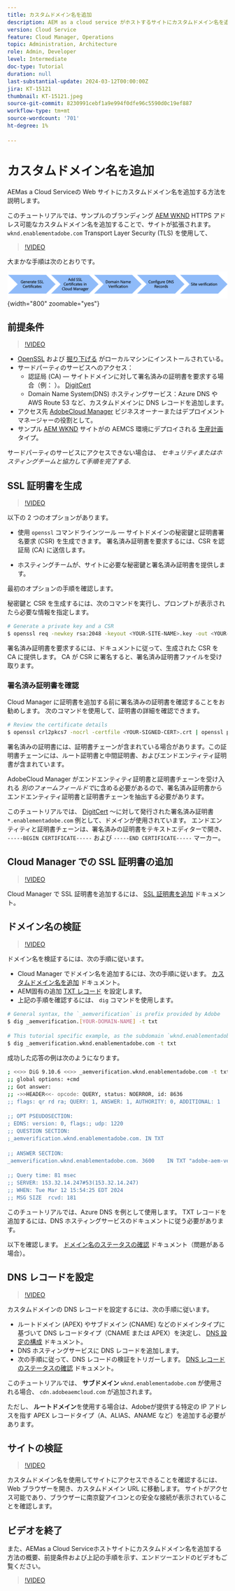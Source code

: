 ```yaml
---
title: カスタムドメイン名を追加
description: AEM as a cloud service がホストするサイトにカスタムドメイン名を追加する方法を説明します。
version: Cloud Service
feature: Cloud Manager, Operations
topic: Administration, Architecture
role: Admin, Developer
level: Intermediate
doc-type: Tutorial
duration: null
last-substantial-update: 2024-03-12T00:00:00Z
jira: KT-15121
thumbnail: KT-15121.jpeg
source-git-commit: 8230991cebf1a9e994f0dfe96c5590d0c19ef887
workflow-type: tm+mt
source-wordcount: '701'
ht-degree: 1%

---
```



# カスタムドメイン名を追加

AEMas a Cloud Serviceの Web サイトにカスタムドメイン名を追加する方法を説明します。

このチュートリアルでは、サンプルのブランディング [AEM WKND](https://github.com/adobe/aem-guides-wknd) HTTPS アドレス可能なカスタムドメイン名を追加することで、サイトが拡張されます。 `wknd.enablementadobe.com` Transport Layer Security (TLS) を使用して、

>[!VIDEO](https://video.tv.adobe.com/v/3427903?quality=12&learn=on)

大まかな手順は次のとおりです。

![高いカスタムドメイン名](./assets/add-custom-domain-name-steps.png){width="800" zoomable="yes"}

## 前提条件

>[!VIDEO](https://video.tv.adobe.com/v/3427909?quality=12&learn=on)

- [OpenSSL](https://www.openssl.org/) および [掘り下げる](https://www.isc.org/blogs/dns-checker/) がローカルマシンにインストールされている。
- サードパーティのサービスへのアクセス：
   - 認証局 (CA) — サイトドメインに対して署名済みの証明書を要求する場合（例： ）。 [DigitCert](https://www.digicert.com/)
   - Domain Name System(DNS) ホスティングサービス：Azure DNS やAWS Route 53 など、カスタムドメインに DNS レコードを追加します。
- アクセス先 [AdobeCloud Manager](https://my.cloudmanager.adobe.com/) ビジネスオーナーまたはデプロイメントマネージャーの役割として。
- サンプル [AEM WKND](https://github.com/adobe/aem-guides-wknd) サイトがの AEMCS 環境にデプロイされる [生産計画](https://experienceleague.adobe.com/en/docs/experience-manager-cloud-service/content/implementing/using-cloud-manager/programs/introduction-production-programs) タイプ。

サードパーティのサービスにアクセスできない場合は、 _セキュリティまたはホスティングチームと協力して手順を完了する_.

## SSL 証明書を生成

>[!VIDEO](https://video.tv.adobe.com/v/3427908?quality=12&learn=on)

以下の 2 つのオプションがあります。

- 使用 `openssl` コマンドラインツール — サイトドメインの秘密鍵と証明書署名要求 (CSR) を生成できます。 署名済み証明書を要求するには、CSR を認証局 (CA) に送信します。

- ホスティングチームが、サイトに必要な秘密鍵と署名済み証明書を提供します。

最初のオプションの手順を確認します。

秘密鍵と CSR を生成するには、次のコマンドを実行し、プロンプトが表示されたら必要な情報を指定します。

```bash
# Generate a private key and a CSR
$ openssl req -newkey rsa:2048 -keyout <YOUR-SITE-NAME>.key -out <YOUR-SITE-NAME>.csr -nodes
```

署名済み証明書を要求するには、ドキュメントに従って、生成された CSR を CA に提供します。 CA が CSR に署名すると、署名済み証明書ファイルを受け取ります。

### 署名済み証明書を確認

Cloud Manager に証明書を追加する前に署名済みの証明書を確認することをお勧めします。 次のコマンドを使用して、証明書の詳細を確認できます。

```bash
# Review the certificate details
$ openssl crl2pkcs7 -nocrl -certfile <YOUR-SIGNED-CERT>.crt | openssl pkcs7 -print_certs -noout
```

署名済みの証明書には、証明書チェーンが含まれている場合があります。この証明書チェーンには、ルート証明書と中間証明書、およびエンドエンティティ証明書が含まれています。

AdobeCloud Manager がエンドエンティティ証明書と証明書チェーンを受け入れる _別のフォームフィールドで_&#x200B;に含める必要があるので、署名済み証明書からエンドエンティティ証明書と証明書チェーンを抽出する必要があります。

このチュートリアルでは、 [DigitCert](https://www.digicert.com/) ～に対して発行された署名済み証明書 `*.enablementadobe.com` 例として、ドメインが使用されています。 エンドエンティティと証明書チェーンは、署名済みの証明書をテキストエディターで開き、 `-----BEGIN CERTIFICATE-----` および `-----END CERTIFICATE-----` マーカー。

## Cloud Manager での SSL 証明書の追加

>[!VIDEO](https://video.tv.adobe.com/v/3427906?quality=12&learn=on)

Cloud Manager で SSL 証明書を追加するには、 [SSL 証明書を追加](https://experienceleague.adobe.com/en/docs/experience-manager-cloud-service/content/implementing/using-cloud-manager/manage-ssl-certificates/add-ssl-certificate) ドキュメント。

## ドメイン名の検証

>[!VIDEO](https://video.tv.adobe.com/v/3427905?quality=12&learn=on)

ドメイン名を検証するには、次の手順に従います。

- Cloud Manager でドメイン名を追加するには、次の手順に従います。 [カスタムドメイン名を追加](https://experienceleague.adobe.com/en/docs/experience-manager-cloud-service/content/implementing/using-cloud-manager/custom-domain-names/add-custom-domain-name) ドキュメント。
- AEM固有の追加 [TXT レコード](https://experienceleague.adobe.com/en/docs/experience-manager-cloud-service/content/implementing/using-cloud-manager/custom-domain-names/add-text-record) を設定します。
- 上記の手順を確認するには、 `dig` コマンドを使用します。

```bash
# General syntax, the `_aemverification` is prefix provided by Adobe
$ dig _aemverification.[YOUR-DOMAIN-NAME] -t txt

# This tutorial specific example, as the subdomain `wknd.enablementadobe.com` is used
$ dig _aemverification.wknd.enablementadobe.com -t txt
```

成功した応答の例は次のようになります。

```bash
; <<>> DiG 9.10.6 <<>> _aemverification.wknd.enablementadobe.com -t txt
;; global options: +cmd
;; Got answer:
;; ->>HEADER<<- opcode: QUERY, status: NOERROR, id: 8636
;; flags: qr rd ra; QUERY: 1, ANSWER: 1, AUTHORITY: 0, ADDITIONAL: 1

;; OPT PSEUDOSECTION:
; EDNS: version: 0, flags:; udp: 1220
;; QUESTION SECTION:
;_aemverification.wknd.enablementadobe.com. IN TXT

;; ANSWER SECTION:
_aemverification.wknd.enablementadobe.com. 3600    IN TXT "adobe-aem-verification=wknd.enablementadobe.com/105881/991000/bef0e843-9280-4385-9984-357ed9a4217b"

;; Query time: 81 msec
;; SERVER: 153.32.14.247#53(153.32.14.247)
;; WHEN: Tue Mar 12 15:54:25 EDT 2024
;; MSG SIZE  rcvd: 181
```

このチュートリアルでは、Azure DNS を例として使用します。 TXT レコードを追加するには、DNS ホスティングサービスのドキュメントに従う必要があります。

以下を確認します。 [ドメイン名のステータスの確認](https://experienceleague.adobe.com/en/docs/experience-manager-cloud-service/content/implementing/using-cloud-manager/custom-domain-names/check-domain-name-status) ドキュメント（問題がある場合）。

## DNS レコードを設定

>[!VIDEO](https://video.tv.adobe.com/v/3427907?quality=12&learn=on)

カスタムドメインの DNS レコードを設定するには、次の手順に従います。

- ルートドメイン (APEX) やサブドメイン (CNAME) などのドメインタイプに基づいて DNS レコードタイプ（CNAME または APEX）を決定し、 [DNS 設定の構成](https://experienceleague.adobe.com/en/docs/experience-manager-cloud-service/content/implementing/using-cloud-manager/custom-domain-names/configure-dns-settings) ドキュメント。
- DNS ホスティングサービスに DNS レコードを追加します。
- 次の手順に従って、DNS レコードの検証をトリガーします。 [DNS レコードのステータスの確認](https://experienceleague.adobe.com/en/docs/experience-manager-cloud-service/content/implementing/using-cloud-manager/custom-domain-names/check-dns-record-status) ドキュメント。

このチュートリアルでは、 **サブドメイン** `wknd.enablementadobe.com` が使用される場合、 `cdn.adobeaemcloud.com` が追加されます。

ただし、 **ルートドメイン**&#x200B;を使用する場合は、Adobeが提供する特定の IP アドレスを指す APEX レコードタイプ（A、ALIAS、ANAME など）を追加する必要があります。

## サイトの検証

>[!VIDEO](https://video.tv.adobe.com/v/3427904?quality=12&learn=on)

カスタムドメイン名を使用してサイトにアクセスできることを確認するには、Web ブラウザーを開き、カスタムドメイン URL に移動します。 サイトがアクセス可能であり、ブラウザーに南京錠アイコンとの安全な接続が表示されていることを確認します。

## ビデオを終了

また、AEMas a Cloud Serviceホストサイトにカスタムドメイン名を追加する方法の概要、前提条件および上記の手順を示す、エンドツーエンドのビデオもご覧ください。

>[!VIDEO](https://video.tv.adobe.com/v/3427817?quality=12&learn=on)


